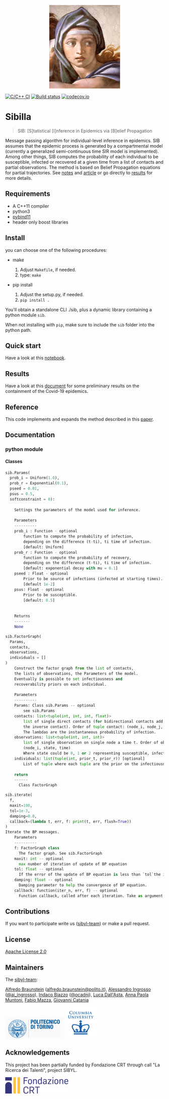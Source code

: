 <p align="center">
  <img src="examples/figs/sibilla_logo.jpg" width="225" height="265">
</p>

[![C/C++ CI](https://github.com/sibyl-team/sib/workflows/C/C++%20CI/badge.svg)](https://github.com/sibyl-team/sib/actions?query=workflow%3A%22C%2FC%2B%2B+CI%22)
[![Build status](https://ci.appveyor.com/api/projects/status/ich2wvqxos5lk4o5?svg=true)](https://ci.appveyor.com/project/abraunst/sib)
[![codecov.io](https://codecov.io/github/sibyl-team/sib/coverage.svg?branch=master)](https://codecov.io/github/sibyl-team/sib?branch=master)

# Sibilla 

> SIB: [S]tatistical [I]nference in Epidemics via [B]elief Propagation

Message passing algorithm for individual-level inference in epidemics. SIB assumes that the epidemic process is generated by a compartmental model (currently a generalized semi-continuous time SIR model is implemented). Among other things, SIB computes the probability of each individual to be susceptible, infected or recovered at a given time from a list of contacts and partial observations. The method is based on Belief Propagation equations for partial trajectories.
See [notes](https://github.com/sibyl-team/sib/blob/master/notes/bpnotes.pdf) and [article](https://www.nature.com/articles/srep27538) or go directly to [results](#results) for more details.

## Requirements

  - A C++11 compiler
  - python3
  - [pybind11](https://github.com/pybind/pybind11)
  - header only boost libraries

## Install
you can choose one of the following procedures:

* make

    1. Adjust `Makefile`, if needed.
    2. type: `make`
    
* pip install

    1. Adjust the setup.py, if needed.
    2. `pip install .`

You'll obtain a standalone CLI ./sib, plus a dynamic library containing a python module `sib`.

When not installing with `pip`, make sure to include the `sib` folder into the python path.

## Quick start

 Have a look at this [notebook](./examples/dummy_test.ipynb).

## <a name="results">Results</a>

 Have a look at this [document](./examples/README.md) for some preliminary results on the containment of the Covid-19 epidemics. 
 
 ## Reference
 This code implements and expands the method described in this [paper](https://www.nature.com/articles/srep27538).


## Documentation

### python module

#### Classes

```python
sib.Params(
  prob_i = Uniform(1.0), 
  prob_r = Exponential(0.1), 
  pseed = 0.01, 
  psus = 0.5, 
  softconstraint = 0):
    
    Settings the parameters of the model used for inference.

    Parameters
    ----------
    prob_i : Function - optional
        function to compute the probability of infection, 
        depending on the difference (t-ti), ti time of infection.
        [default: Uniform]
    prob_r : Function - optional
        function to compute the probability of recovery, 
        depending on the difference (t-ti), ti time of infection.
        [default: exponential decay with mu = 0.1]
    pseed : Float - optional
        Prior to be source of infections (infected at starting times).
        [default 1e-2]
    psus: Float - optional
        Prior to be susceptible.
        [default: 0.5]        

  
    Returns
    -------
    None
```

```python
sib.FactorGraph(
  Params,
  contacts,
  observations,
  individuals = []
)
    Construct the factor graph from the list of contacts,
    the lists of observations, the Parameters of the model.
    Eventually is possible to set infectiousness and 
    recoverability priors on each individual.

    Parameters
    ----------
    Params: Class sib.Params -- optional
        see sib.Params
    contacts: list<tuple(int, int, int, float)>
        list of single direct contacts (for bidirectional contacts add also
        the inverse contact). Order of tuple contact: (node_i, node_j, time, lambda)
        The lambdas are the instantaneous probability of infection.
    observations: list<tuple(int, int, int)>
        list of single observation on single node a time t. Order of observation tuple:
        (node_i, state, time)
        Where state could be 0, 1 or 2 representing susceptible, infected, recovery.
    individuals: list(tuple(int, prior_t, prior_r)) [optional]
        List of tuple where each tuple are the prior on the infectiousness and recoverability of node "i".

    return
    ------
      Class FactorGraph

```

```python
sib.iterate(
  f,
  maxit=100,
  tol=1e-3, 
  damping=0.0,
  callback=(lambda t, err, f: print(t, err, flush=True))
)
Iterate the BP messages.
    Parameters
    ----------
    f: FactorGraph class
      The factor graph. See sib.FactorGraph
    maxit: int -- optional
      max number of iteration of update of BP equation
    tol: float -- optional
      If the error of the update of BP equation is less than `tol`the iteration stop.
    damping: float -- optional
      Damping parameter to help the convergence of BP equation.
    callback: function(iter_n, err, f) -- optional
      Function callback, called after each iteration. Take as argument the number of current iteration (iter_n), error (err), and the FactorGraph (f). 
```

## Contributions
If you want to participate write us ([sibyl-team](mailto:sibylteam@gmail.com?subject=[GitHub]%20Source%20sibilla)) or make a pull request.

## License
[Apache License 2.0](LICENSE)

## Maintainers
The [sibyl-team](https://github.com/sibyl-team):

[Alfredo Braunstein](http://staff.polito.it/alfredo.braunstein) ([alfredo.braunstein@polito.it](mailto:alfredo.braunstein@polito.it)), [Alessandro Ingrosso](mailto:alessingrosso@gmail.com) ([@ai_ingrosso](https://twitter.com/ai_ngrosso)), [Indaco Biazzo](mailto:indaco.biazzo@polito.it) ([@ocadni](https://twitter.com/ocadni)), [Luca Dall'Asta](mailto:luca.dallasta@polito.it), [Anna Paola Muntoni](),  [Fabio Mazza](), [Giovanni Catania]()

<p float="left">
<img src="examples/figs/polito_log.png" width="186" height="66">
<img src="examples/figs/columbia_logo.jpg" width="100" height="100">
</p>

## Acknowledgements
This project has been partially funded by Fondazione CRT through call "La Ricerca dei Talenti", project SIBYL.

<img src="examples/figs/fcrt-logo.png" width="200" height="52">
